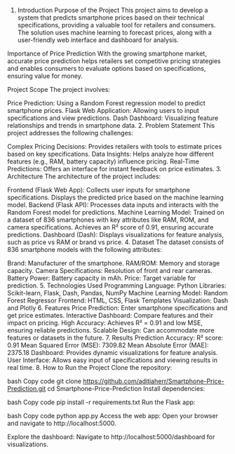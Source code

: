 1. Introduction
Purpose of the Project
This project aims to develop a system that predicts smartphone prices based on their technical specifications, providing a valuable tool for retailers and consumers. The solution uses machine learning to forecast prices, along with a user-friendly web interface and dashboard for analysis.

Importance of Price Prediction
With the growing smartphone market, accurate price prediction helps retailers set competitive pricing strategies and enables consumers to evaluate options based on specifications, ensuring value for money.

Project Scope
The project involves:

Price Prediction: Using a Random Forest regression model to predict smartphone prices.
Flask Web Application: Allowing users to input specifications and view predictions.
Dash Dashboard: Visualizing feature relationships and trends in smartphone data.
2. Problem Statement
This project addresses the following challenges:

Complex Pricing Decisions: Provides retailers with tools to estimate prices based on key specifications.
Data Insights: Helps analyze how different features (e.g., RAM, battery capacity) influence pricing.
Real-Time Predictions: Offers an interface for instant feedback on price estimates.
3. Architecture
The architecture of the project includes:

Frontend (Flask Web App):
Collects user inputs for smartphone specifications.
Displays the predicted price based on the machine learning model.
Backend (Flask API):
Processes data inputs and interacts with the Random Forest model for predictions.
Machine Learning Model:
Trained on a dataset of 836 smartphones with key attributes like RAM, ROM, and camera specifications.
Achieves an R² score of 0.91, ensuring accurate predictions.
Dashboard (Dash):
Displays visualizations for feature analysis, such as price vs RAM or brand vs price.
4. Dataset
The dataset consists of 836 smartphone models with the following attributes:

Brand: Manufacturer of the smartphone.
RAM/ROM: Memory and storage capacity.
Camera Specifications: Resolution of front and rear cameras.
Battery Power: Battery capacity in mAh.
Price: Target variable for prediction.
5. Technologies Used
Programming Language: Python
Libraries: Scikit-learn, Flask, Dash, Pandas, NumPy
Machine Learning Model: Random Forest Regressor
Frontend: HTML, CSS, Flask Templates
Visualization: Dash and Plotly
6. Features
Price Prediction: Enter smartphone specifications and get price estimates.
Interactive Dashboard: Compare features and their impact on pricing.
High Accuracy: Achieves R² = 0.91 and low MSE, ensuring reliable predictions.
Scalable Design: Can accommodate more features or datasets in the future.
7. Results
Prediction Accuracy:
R² score: 0.91
Mean Squared Error (MSE): 7309.82
Mean Absolute Error (MAE): 2375.18
Dashboard: Provides dynamic visualizations for feature analysis.
User Interface: Allows easy input of specifications and viewing results in real time.
8. How to Run the Project
Clone the repository:

bash
Copy code
git clone https://github.com/aditiaherr/Smartphone-Price-Prediction.git
cd Smartphone-Price-Prediction
Install dependencies:

bash
Copy code
pip install -r requirements.txt
Run the Flask app:

bash
Copy code
python app.py
Access the web app: Open your browser and navigate to http://localhost:5000.

Explore the dashboard: Navigate to http://localhost:5000/dashboard for visualizations.

